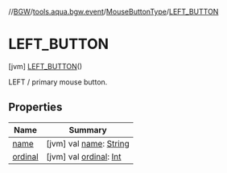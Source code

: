 //[BGW](../../../../index.md)/[tools.aqua.bgw.event](../../index.md)/[MouseButtonType](../index.md)/[LEFT_BUTTON](index.md)



# LEFT_BUTTON  
 [jvm] [LEFT_BUTTON](index.md)()  


LEFT / primary mouse button.

   


## Properties  
  
|  Name |  Summary | 
|---|---|
| <a name="tools.aqua.bgw.event/MouseButtonType.LEFT_BUTTON/name/#/PointingToDeclaration/"></a>[name](name.md)| <a name="tools.aqua.bgw.event/MouseButtonType.LEFT_BUTTON/name/#/PointingToDeclaration/"></a> [jvm] val [name](name.md): [String](https://kotlinlang.org/api/latest/jvm/stdlib/kotlin/-string/index.html)   <br>|
| <a name="tools.aqua.bgw.event/MouseButtonType.LEFT_BUTTON/ordinal/#/PointingToDeclaration/"></a>[ordinal](ordinal.md)| <a name="tools.aqua.bgw.event/MouseButtonType.LEFT_BUTTON/ordinal/#/PointingToDeclaration/"></a> [jvm] val [ordinal](ordinal.md): [Int](https://kotlinlang.org/api/latest/jvm/stdlib/kotlin/-int/index.html)   <br>|

